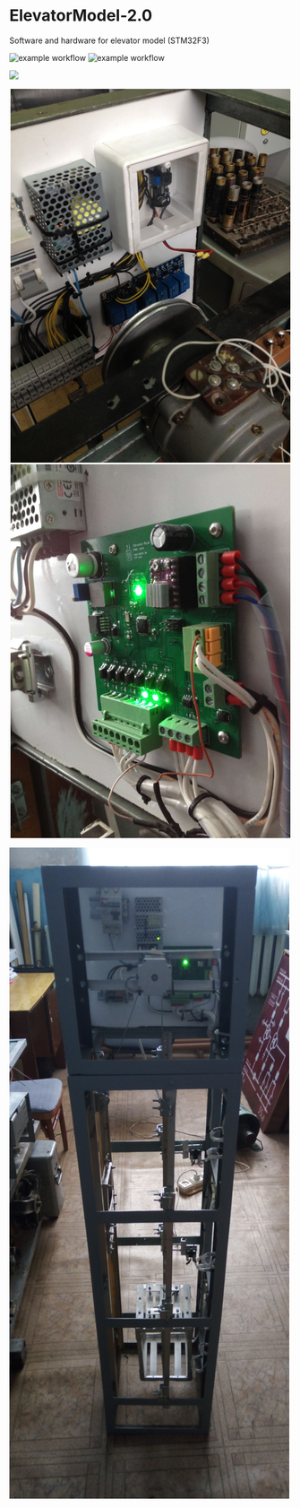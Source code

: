 # ElevatorModel-2.0
Software and hardware for elevator model (STM32F3)

![example workflow](https://badgen.net/badge/Status/Completed/green?icon=github)
![example workflow](https://badgen.net/badge/Version/2.0.0/cyan?icon=bitcoin-lightning)

![](https://github.com/DeltaVetal26/ElevatorModel-2.0/blob/main/readmeImages/demo.gif?raw=true)

<p align="center">
  <img src="https://github.com/DeltaVetal26/ElevatorModel-2.0/blob/main/readmeImages/Controller_V1-min.jpg?raw=true" width="500" height="667">
  <img src="https://github.com/DeltaVetal26/ElevatorModel-2.0/blob/main/readmeImages/ControllerV2-min.jpg?raw=true" width="500" height="667">  
</p>

<img src="https://github.com/DeltaVetal26/ElevatorModel-2.0/blob/main/readmeImages/MainV.jpg?raw=true" width="500" height="1162">  


